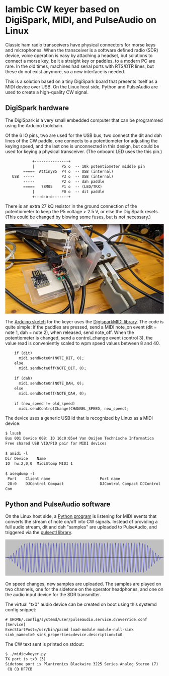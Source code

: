 Iambic CW keyer based on DigiSpark, MIDI, and PulseAudio on Linux
=================================================================

Classic ham radio transceivers have physical connectors for morse keys and
microphones. When the transceiver is a software defined radio (SDR) device,
voice operation is easy by attaching a headset, but solutions to connect a
morse key, be it a straight key or paddles, to a modern PC are rare. In the old
times, machines had serial ports with RTS/DTR lines, but these do not exist
anymore, so a new interface is needed.

This is a solution based on a tiny DigiSpark board that presents itself as a
MIDI device over USB. On the Linux host side, Python and PulseAudio are used to
create a high-quality CW signal.

## DigiSpark hardware

The DigiSpark is a very small embedded computer that can be programmed using
the Arduino toolchain.

Of the 6 IO pins, two are used for the USB bus, two connect the dit and dah
lines of the CW paddle, one connects to a potentiometer for adjusting the
keying speed, and the last one is unconnected in this design, but could be used
for keying a physical transceiver. (The onboard LED uses the this pin.)

```
            +---------------+
            |            P5 o  -- 10k potentiometer middle pin
        =====  Attiny85  P4 o  -- USB (internal)
   USB  -----            P3 o  -- USB (internal)
        -----            P2 o  -- dah paddle
        =====   78M05    P1 o  -- (LED/TRX)
            |            P0 o  -- dit paddle
            +---o-o-o-------+
```

There is an extra 27 kΩ resistor in the ground connection of the potentiometer
to keep the P5 voltage > 2.5 V, or else the DigiSpark resets. (This could be
changed by blowing some fuses, but is not necessary.)

![DigiSpark keyer](digisparkkeyer.jpg)

The [Arduino sketch](midicwkeyer.ino) for the keyer uses the
[DigisparkMIDI library](https://github.com/heartscrytech/DigisparkMIDI).
The code is quite simple: if the paddles are pressed, send a MIDI note_on event
(dit = note 1, dah = note 2), when released, send note_off. When the
potentiometer is changed, send a control_change event (control 3), the value
read is conveniently scaled to wpm speed values between 8 and 40.

```
    if (dit)
      midi.sendNoteOn(NOTE_DIT, 0);
    else
      midi.sendNoteOff(NOTE_DIT, 0);

    if (dah)
      midi.sendNoteOn(NOTE_DAH, 0);
    else
      midi.sendNoteOff(NOTE_DAH, 0);

    if (new_speed != old_speed)
      midi.sendControlChange(CHANNEL_SPEED, new_speed);
```

The device uses a generic USB id that is recognized by Linux as a MIDI device:

```
$ lsusb
Bus 001 Device 008: ID 16c0:05e4 Van Ooijen Technische Informatica Free shared USB VID/PID pair for MIDI devices

$ amidi -l
Dir Device    Name
IO  hw:2,0,0  MidiStomp MIDI 1

$ aseqdump -l
 Port    Client name                      Port name
 28:0    DJControl Compact                DJControl Compact DJControl Com
```

## Python and PulseAudio software

On the Linux host side, a [Python program](midicwkeyer.py) is listening for
MIDI events that converts the stream of note on/off into CW signals. Instead of
providing a full audio stream, dit and dah "samples" are uploaded to
PulseAudio, and triggered via the
[pulsectl library](https://github.com/mk-fg/python-pulse-control).

![24 wpm dit (50 ms)](cw050.png)

On speed changes, new samples are uploaded.
The samples are played on two channels, one for the sidetone on the operator
headphones, and one on the audio input device for the SDR transmitter.

The virtual "tx0" audio device can be created on boot using this systemd config
snippet:

```
# $HOME/.config/systemd/user/pulseaudio.service.d/override.conf
[Service]
ExecStartPost=/usr/bin/pacmd load-module module-null-sink sink_name=tx0 sink_properties=device.description=tx0
```

The CW text sent is printed on stdout:

```
$ ./midicwkeyer.py
TX port is tx0 (3)
Sidetone port is Plantronics Blackwire 3225 Series Analog Stereo (7)
 CQ CQ DF7CB
```

